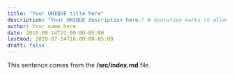 ```yaml
---
title: "Your UNIQUE title here"
description: "Your UNIQUE description here." # quotation marks to allow colons where used
author: Your name here
date: 2018-09-14T21:00:00-05:00
lastmod: 2020-07-24T16:00:00-05:00
draft: false
---
```


This sentence comes from the **/src/index.md** file.